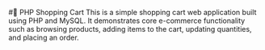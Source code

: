 #🛒 PHP Shopping Cart
This is a simple shopping cart web application built using PHP and MySQL. It demonstrates core e-commerce functionality such as browsing products, adding items to the cart, updating quantities, and placing an order.
